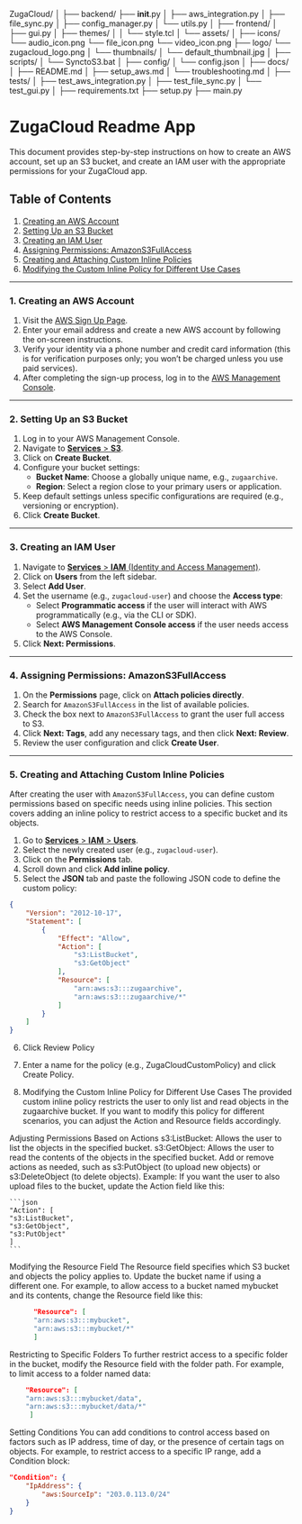 ZugaCloud/
│
├── backend/
    ├── __init__.py
│   ├── aws_integration.py
│   ├── file_sync.py
│   ├── config_manager.py
│   └── utils.py
│
├── frontend/
│   ├── gui.py
│   ├── themes/
│   │   └── style.tcl
│   └── assets/
│       ├── icons/
            └── audio_icon.png
            └── file_icon.png
            └── video_icon.png
        ├── logo/
            └── zugacloud_logo.png
│       └── thumbnails/
│           └── default_thumbnail.jpg
│
├── scripts/
│   └── SynctoS3.bat
│
├── config/
│   └── config.json
│
├── docs/
│   ├── README.md
│   ├── setup_aws.md
│   └── troubleshooting.md
│
├── tests/
│   ├── test_aws_integration.py
│   ├── test_file_sync.py
│   └── test_gui.py
│
├── requirements.txt
├── setup.py
├── main.py
# ZugaCloud Readme App

This document provides step-by-step instructions on how to create an AWS account, set up an S3 bucket, and create an IAM user with the appropriate permissions for your ZugaCloud app.

## Table of Contents

1. [Creating an AWS Account](#1-creating-an-aws-account)
2. [Setting Up an S3 Bucket](#2-setting-up-an-s3-bucket)
3. [Creating an IAM User](#3-creating-an-iam-user)
4. [Assigning Permissions: AmazonS3FullAccess](#4-assigning-permissions-amazons3fullaccess)
5. [Creating and Attaching Custom Inline Policies](#5-creating-and-attaching-custom-inline-policies)
6. [Modifying the Custom Inline Policy for Different Use Cases](#6-modifying-the-custom-inline-policy-for-different-use-cases)

---

### 1. Creating an AWS Account

1. Visit the [AWS Sign Up Page](https://portal.aws.amazon.com/billing/signup#/start).
2. Enter your email address and create a new AWS account by following the on-screen instructions.
3. Verify your identity via a phone number and credit card information (this is for verification purposes only; you won’t be charged unless you use paid services).
4. After completing the sign-up process, log in to the [AWS Management Console](https://aws.amazon.com/console/).

---

### 2. Setting Up an S3 Bucket

1. Log in to your AWS Management Console.
2. Navigate to [**Services** > **S3**](https://s3.console.aws.amazon.com/s3/home).
3. Click on **Create Bucket**.
4. Configure your bucket settings:
   - **Bucket Name**: Choose a globally unique name, e.g., `zugaarchive`.
   - **Region**: Select a region close to your primary users or application.
5. Keep default settings unless specific configurations are required (e.g., versioning or encryption).
6. Click **Create Bucket**.

---

### 3. Creating an IAM User

1. Navigate to [**Services** > **IAM** (Identity and Access Management)](https://console.aws.amazon.com/iam/home).
2. Click on **Users** from the left sidebar.
3. Select **Add User**.
4. Set the username (e.g., `zugacloud-user`) and choose the **Access type**:
   - Select **Programmatic access** if the user will interact with AWS programmatically (e.g., via the CLI or SDK).
   - Select **AWS Management Console access** if the user needs access to the AWS Console.
5. Click **Next: Permissions**.

---

### 4. Assigning Permissions: AmazonS3FullAccess

1. On the **Permissions** page, click on **Attach policies directly**.
2. Search for `AmazonS3FullAccess` in the list of available policies.
3. Check the box next to `AmazonS3FullAccess` to grant the user full access to S3.
4. Click **Next: Tags**, add any necessary tags, and then click **Next: Review**.
5. Review the user configuration and click **Create User**.

---

### 5. Creating and Attaching Custom Inline Policies

After creating the user with `AmazonS3FullAccess`, you can define custom permissions based on specific needs using inline policies. This section covers adding an inline policy to restrict access to a specific bucket and its objects.

  1. Go to [**Services** > **IAM** > **Users**](https://console.aws.amazon.com/iam/home#/users).
  2. Select the newly created user (e.g., `zugacloud-user`).
  3. Click on the **Permissions** tab.
  4. Scroll down and click **Add inline policy**.
  5. Select the **JSON** tab and paste the following JSON code to define the custom policy:

   ```json
   {
       "Version": "2012-10-17",
       "Statement": [
           {
               "Effect": "Allow",
               "Action": [
                   "s3:ListBucket",
                   "s3:GetObject"
               ],
               "Resource": [
                   "arn:aws:s3:::zugaarchive",
                   "arn:aws:s3:::zugaarchive/*"
               ]
           }
       ]
   }
   ```
  6. Click Review Policy
  7. Enter a name for the policy (e.g., ZugaCloudCustomPolicy) and click Create Policy.

6. Modifying the Custom Inline Policy for Different Use Cases
  The provided custom inline policy restricts the user to only list and read objects in the zugaarchive bucket. If you want to modify this policy for different scenarios, you can adjust the Action and Resource fields accordingly.

  Adjusting Permissions Based on Actions
    s3:ListBucket: Allows the user to list the objects in the specified bucket.
    s3:GetObject: Allows the user to read the contents of the objects in the specified bucket.
    Add or remove actions as needed, such as s3:PutObject (to upload new objects) or s3:DeleteObject (to delete objects).
    Example: If you want the user to also upload files to the bucket, update the Action field like this:

    ```json
    "Action": [
    "s3:ListBucket",
    "s3:GetObject",
    "s3:PutObject"
    ]
    ```
Modifying the Resource Field
  The Resource field specifies which S3 bucket and objects the policy applies to.
  Update the bucket name if using a different one. For example, to allow access to a bucket named mybucket and its contents, change the Resource field like this:

```json
      "Resource": [
      "arn:aws:s3:::mybucket",
      "arn:aws:s3:::mybucket/*"
      ]
```
Restricting to Specific Folders
To further restrict access to a specific folder in the bucket, modify the Resource field with the folder path. For example, to limit access to a folder named data:

```json
    "Resource": [
    "arn:aws:s3:::mybucket/data",
    "arn:aws:s3:::mybucket/data/*"
     ]
```
Setting Conditions
    You can add conditions to control access based on factors such as IP address, time of day, or the presence of certain tags on objects. For example, to restrict access to a specific IP range, add a Condition block:
```json
"Condition": {
    "IpAddress": {
        "aws:SourceIp": "203.0.113.0/24"
    }
}
```
